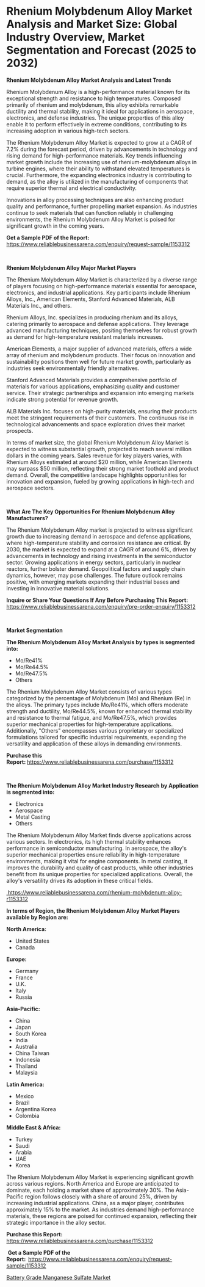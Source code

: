 <p><h1>Rhenium Molybdenum Alloy Market Analysis and Market Size: Global Industry Overview, Market Segmentation and Forecast (2025 to 2032)</h1></p><p><strong>Rhenium Molybdenum Alloy Market Analysis and Latest Trends</strong></p>
<p><p>Rhenium Molybdenum Alloy is a high-performance material known for its exceptional strength and resistance to high temperatures. Composed primarily of rhenium and molybdenum, this alloy exhibits remarkable ductility and thermal stability, making it ideal for applications in aerospace, electronics, and defense industries. The unique properties of this alloy enable it to perform effectively in extreme conditions, contributing to its increasing adoption in various high-tech sectors.</p><p>The Rhenium Molybdenum Alloy Market is expected to grow at a CAGR of 7.2% during the forecast period, driven by advancements in technology and rising demand for high-performance materials. Key trends influencing market growth include the increasing use of rhenium-molybdenum alloys in turbine engines, where their ability to withstand elevated temperatures is crucial. Furthermore, the expanding electronics industry is contributing to demand, as the alloy is utilized in the manufacturing of components that require superior thermal and electrical conductivity.</p><p>Innovations in alloy processing techniques are also enhancing product quality and performance, further propelling market expansion. As industries continue to seek materials that can function reliably in challenging environments, the Rhenium Molybdenum Alloy Market is poised for significant growth in the coming years.</p></p>
<p><strong>Get a Sample PDF of the Report:&nbsp;</strong> <a href="https://www.reliablebusinessarena.com/enquiry/request-sample/1153312?utm_campaign=2031&utm_medium=2&utm_source=Github&utm_content=ia&utm_term=05022025&utm_id=rhenium-molybdenum-alloy">https://www.reliablebusinessarena.com/enquiry/request-sample/1153312</a></p>
<p>&nbsp;</p>
<p><strong>Rhenium Molybdenum Alloy Major Market Players</strong></p>
<p><p>The Rhenium Molybdenum Alloy Market is characterized by a diverse range of players focusing on high-performance materials essential for aerospace, electronics, and industrial applications. Key participants include Rhenium Alloys, Inc., American Elements, Stanford Advanced Materials, ALB Materials Inc., and others.</p><p>Rhenium Alloys, Inc. specializes in producing rhenium and its alloys, catering primarily to aerospace and defense applications. They leverage advanced manufacturing techniques, positing themselves for robust growth as demand for high-temperature resistant materials increases.</p><p>American Elements, a major supplier of advanced materials, offers a wide array of rhenium and molybdenum products. Their focus on innovation and sustainability positions them well for future market growth, particularly as industries seek environmentally friendly alternatives.</p><p>Stanford Advanced Materials provides a comprehensive portfolio of materials for various applications, emphasizing quality and customer service. Their strategic partnerships and expansion into emerging markets indicate strong potential for revenue growth.</p><p>ALB Materials Inc. focuses on high-purity materials, ensuring their products meet the stringent requirements of their customers. The continuous rise in technological advancements and space exploration drives their market prospects.</p><p>In terms of market size, the global Rhenium Molybdenum Alloy Market is expected to witness substantial growth, projected to reach several million dollars in the coming years. Sales revenue for key players varies, with Rhenium Alloys estimated at around $20 million, while American Elements may surpass $50 million, reflecting their strong market foothold and product demand. Overall, the competitive landscape highlights opportunities for innovation and expansion, fueled by growing applications in high-tech and aerospace sectors.</p></p>
<p>&nbsp;</p>
<p><strong>What Are The Key Opportunities For Rhenium Molybdenum Alloy Manufacturers?</strong></p>
<p><p>The Rhenium Molybdenum Alloy market is projected to witness significant growth due to increasing demand in aerospace and defense applications, where high-temperature stability and corrosion resistance are critical. By 2030, the market is expected to expand at a CAGR of around 6%, driven by advancements in technology and rising investments in the semiconductor sector. Growing applications in energy sectors, particularly in nuclear reactors, further bolster demand. Geopolitical factors and supply chain dynamics, however, may pose challenges. The future outlook remains positive, with emerging markets expanding their industrial bases and investing in innovative material solutions.</p></p>
<p><strong>Inquire or Share Your Questions If Any Before Purchasing This Report:</strong> <a href="https://www.reliablebusinessarena.com/enquiry/pre-order-enquiry/1153312?utm_campaign=2031&utm_medium=2&utm_source=Github&utm_content=ia&utm_term=05022025&utm_id=rhenium-molybdenum-alloy">https://www.reliablebusinessarena.com/enquiry/pre-order-enquiry/1153312</a></p>
<p>&nbsp;</p>
<p><strong>Market Segmentation</strong></p>
<p><strong>The Rhenium Molybdenum Alloy Market Analysis by types is segmented into:</strong></p>
<p><ul><li>Mo/Re41%</li><li>Mo/Re44.5%</li><li>Mo/Re47.5%</li><li>Others</li></ul></p>
<p><p>The Rhenium Molybdenum Alloy Market consists of various types categorized by the percentage of Molybdenum (Mo) and Rhenium (Re) in the alloys. The primary types include Mo/Re41%, which offers moderate strength and ductility, Mo/Re44.5%, known for enhanced thermal stability and resistance to thermal fatigue, and Mo/Re47.5%, which provides superior mechanical properties for high-temperature applications. Additionally, "Others" encompasses various proprietary or specialized formulations tailored for specific industrial requirements, expanding the versatility and application of these alloys in demanding environments.</p></p>
<p><strong>Purchase this Report:&nbsp;</strong><a href="https://www.reliablebusinessarena.com/purchase/1153312?utm_campaign=2031&utm_medium=2&utm_source=Github&utm_content=ia&utm_term=05022025&utm_id=rhenium-molybdenum-alloy">https://www.reliablebusinessarena.com/purchase/1153312</a></p>
<p>&nbsp;</p>
<p><strong>The Rhenium Molybdenum Alloy Market Industry Research by Application is segmented into:</strong></p>
<p><ul><li>Electronics</li><li>Aerospace</li><li>Metal Casting</li><li>Others</li></ul></p>
<p><p>The Rhenium Molybdenum Alloy Market finds diverse applications across various sectors. In electronics, its high thermal stability enhances performance in semiconductor manufacturing. In aerospace, the alloy's superior mechanical properties ensure reliability in high-temperature environments, making it vital for engine components. In metal casting, it improves the durability and quality of cast products, while other industries benefit from its unique properties for specialized applications. Overall, the alloy's versatility drives its adoption in these critical fields.</p></p>
<p><a href="https://www.reliablebusinessarena.com/rhenium-molybdenum-alloy-r1153312?utm_campaign=2031&utm_medium=2&utm_source=Github&utm_content=ia&utm_term=05022025&utm_id=rhenium-molybdenum-alloy">&nbsp;https://www.reliablebusinessarena.com/rhenium-molybdenum-alloy-r1153312</a></p>
<p><strong>In terms of Region, the Rhenium Molybdenum Alloy Market Players available by Region are:</strong></p>
<p>
    <p> <strong> North America: </strong>
        <ul>
            <li>United States</li>
            <li>Canada</li>
        </ul>
        </p> 
    <p> <strong> Europe: </strong>
        <ul>
            <li>Germany</li>
            <li>France</li>
            <li>U.K.</li>
            <li>Italy</li>
            <li>Russia</li>
        </ul>
        </p> 
    <p> <strong> Asia-Pacific: </strong>
        <ul>
            <li>China</li>
            <li>Japan</li>
            <li>South Korea</li>
            <li>India</li>
            <li>Australia</li>
            <li>China Taiwan</li>
            <li>Indonesia</li>
            <li>Thailand</li>
            <li>Malaysia</li>
        </ul>
        </p> 
    <p> <strong> Latin America: </strong>
        <ul>
            <li>Mexico</li>
            <li>Brazil</li>
            <li>Argentina Korea</li>
            <li>Colombia</li>
        </ul>
        </p> 
    <p> <strong> Middle East & Africa: </strong>
        <ul>
            <li>Turkey</li>
            <li>Saudi</li>
            <li>Arabia</li>
            <li>UAE</li>
            <li>Korea</li>
        </ul>
    </p>
    </p>
<p><p>The Rhenium Molybdenum Alloy Market is experiencing significant growth across various regions. North America and Europe are anticipated to dominate, each holding a market share of approximately 30%. The Asia-Pacific region follows closely with a share of around 25%, driven by increasing industrial applications. China, as a major player, contributes approximately 15% to the market. As industries demand high-performance materials, these regions are poised for continued expansion, reflecting their strategic importance in the alloy sector.</p></p>
<p><strong>Purchase this Report: </strong><a href="https://www.reliablebusinessarena.com/purchase/1153312?utm_campaign=2031&utm_medium=2&utm_source=Github&utm_content=ia&utm_term=05022025&utm_id=rhenium-molybdenum-alloy">https://www.reliablebusinessarena.com/purchase/1153312</a></p>
<p>&nbsp;<strong>Get a Sample PDF of the Report:&nbsp;&nbsp;</strong><a href="https://www.reliablebusinessarena.com/enquiry/request-sample/1153312?utm_campaign=2031&utm_medium=2&utm_source=Github&utm_content=ia&utm_term=05022025&utm_id=rhenium-molybdenum-alloy">https://www.reliablebusinessarena.com/enquiry/request-sample/1153312</a></p>
<p><strong></strong></p>
<p><p><a href="https://github.com/wileonie19657/Market-Research-Report-List-1/blob/main/battery-grade-manganese-sulfate-market.md?utm_campaign=2031&utm_medium=2&utm_source=Github&utm_content=ia&utm_term=05022025&utm_id=rhenium-molybdenum-alloy">Battery Grade Manganese Sulfate Market</a></p></p>